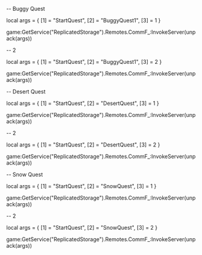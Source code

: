 -- Buggy Quest

local args = {
    [1] = "StartQuest",
    [2] = "BuggyQuest1",
    [3] = 1
}

game:GetService("ReplicatedStorage").Remotes.CommF_:InvokeServer(unpack(args))


-- 2

local args = {
    [1] = "StartQuest",
    [2] = "BuggyQuest1",
    [3] = 2
}

game:GetService("ReplicatedStorage").Remotes.CommF_:InvokeServer(unpack(args))




-- Desert Quest

local args = {
    [1] = "StartQuest",
    [2] = "DesertQuest",
    [3] = 1
}

game:GetService("ReplicatedStorage").Remotes.CommF_:InvokeServer(unpack(args))

-- 2

local args = {
    [1] = "StartQuest",
    [2] = "DesertQuest",
    [3] = 2
}

game:GetService("ReplicatedStorage").Remotes.CommF_:InvokeServer(unpack(args))



-- Snow Quest 

local args = {
    [1] = "StartQuest",
    [2] = "SnowQuest",
    [3] = 1
}

game:GetService("ReplicatedStorage").Remotes.CommF_:InvokeServer(unpack(args))



-- 2

local args = {
    [1] = "StartQuest",
    [2] = "SnowQuest",
    [3] = 2
}

game:GetService("ReplicatedStorage").Remotes.CommF_:InvokeServer(unpack(args))






